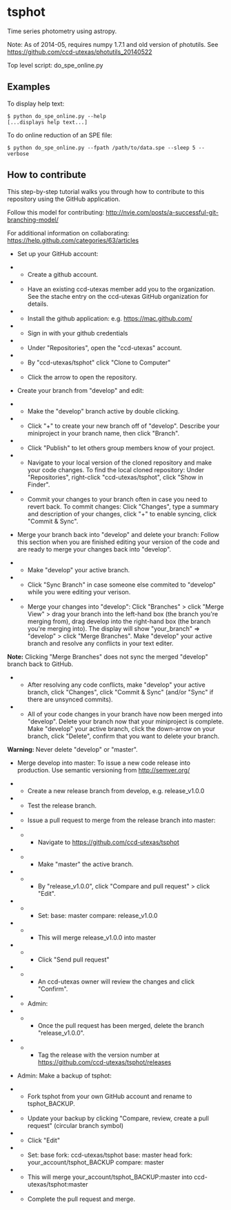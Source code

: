 # tsphot

Time series photometry using astropy.

Note: As of 2014-05, requires numpy 1.7.1 and old version of photutils. See https://github.com/ccd-utexas/photutils_20140522

Top level script: do_spe_online.py

## Examples

To display help text:  
```
$ python do_spe_online.py --help
[...displays help text...]
```

To do online reduction of an SPE file:
```
$ python do_spe_online.py --fpath /path/to/data.spe --sleep 5 --verbose
```

## How to contribute

This step-by-step tutorial walks you through how to contribute to this repository using the GitHub application.

Follow this model for contributing: http://nvie.com/posts/a-successful-git-branching-model/

For additional information on collaborating: https://help.github.com/categories/63/articles

- Set up your GitHub account:
- - Create a github account.
- - Have an existing ccd-utexas member add you to the organization. See the stache entry on the ccd-utexas GitHub organization for details.
- - Install the github application: e.g. https://mac.github.com/
- - Sign in with your github credentials
- - Under "Repositories", open the "ccd-utexas" account.
- - By "ccd-utexas/tsphot" click "Clone to Computer"
- - Click the arrow to open the repository.

- Create your branch from "develop" and edit:
- - Make the "develop" branch active by double clicking.
- - Click "+" to create your new branch off of "develop". Describe your miniproject in your branch name, then click "Branch".
- - Click "Publish" to let others group members know of your project.
- - Navigate to your local version of the cloned repository and make your code changes. To find the local cloned repository: Under "Repositories", right-click "ccd-utexas/tsphot", click "Show in Finder".
- - Commit your changes to your branch often in case you need to revert back. To commit changes: Click "Changes", type a summary and description of your changes, click "+" to enable syncing, click "Commit & Sync".

- Merge your branch back into "develop" and delete your branch:
Follow this section when you are finished editing your version of the code and are ready to merge your changes back into "develop".
- - Make "develop" your active branch.
- - Click "Sync Branch" in case someone else commited to "develop" while you were editing your verison.
- - Merge your changes into "develop": Click "Branches" > click "Merge View" > drag your branch into the left-hand box (the branch you're merging from), drag develop into the right-hand box (the branch you're merging into). The display will show "your_branch" => "develop" > click "Merge Branches". Make "develop" your active branch and resolve any conflicts in your text editer.

**Note:** Clicking "Merge Branches" does not sync the merged "develop" branch back to GitHub.

- - After resolving any code conflicts, make "develop" your active branch, click "Changes", click "Commit & Sync" (and/or "Sync" if there are unsynced commits).
- - All of your code changes in your branch have now been merged into "develop". Delete your branch now that your miniproject is complete. Make "develop" your active branch, click the down-arrow on your branch, click "Delete", confirm that you want to delete your branch.

**Warning:** Never delete "develop" or "master".

- Merge develop into master:
To issue a new code release into production. Use semantic versioning from http://semver.org/
- - Create a new release branch from develop, e.g. release_v1.0.0
- - Test the release branch.
- - Issue a pull request to merge from the release branch into master:
- - - Navigate to https://github.com/ccd-utexas/tsphot
- - - Make "master" the active branch.
- - - By "release_v1.0.0", click "Compare and pull request" > click "Edit".
- - - Set:
    base: master
    compare: release_v1.0.0
- - - This will merge release_v1.0.0 into master
- - - Click "Send pull request"
- - - An ccd-utexas owner will review the changes and click "Confirm".
- - Admin: 
- - - Once the pull request has been merged, delete the branch "release_v1.0.0".
- - - Tag the release with the version number at https://github.com/ccd-utexas/tsphot/releases

- Admin: Make a backup of tsphot:
- - Fork tsphot from your own GitHub account and rename to tsphot_BACKUP.
- - Update your backup by clicking "Compare, review, create a pull request" (circular branch symbol)
- - Click "Edit"
- - Set:
    base fork: ccd-utexas/tsphot base: master
    head fork: your_account/tsphot_BACKUP compare: master
- - This will merge your_account/tsphot_BACKUP:master into ccd-utexas/tsphot:master
- - Complete the pull request and merge.
